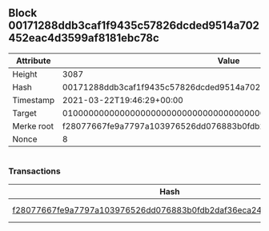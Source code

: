 ## Block 00171288ddb3caf1f9435c57826dcded9514a702452eac4d3599af8181ebc78c

Attribute | Value
--- | ---
Height | 3087
Hash | 00171288ddb3caf1f9435c57826dcded9514a702452eac4d3599af8181ebc78c
Timestamp | 2021-03-22T19:46:29+00:00
Target | 0100000000000000000000000000000000000000000000000000000000000000
Merke root | f28077667fe9a7797a103976526dd076883b0fdb2daf36eca2450438378a94aa
Nonce | 8

```

```

### Transactions

Hash | Amount
--- | ---
[f28077667fe9a7797a103976526dd076883b0fdb2daf36eca2450438378a94aa](f28077667fe9a7797a103976526dd076883b0fdb2daf36eca2450438378a94aa.md) | 10.00000000 SKEPTI 
